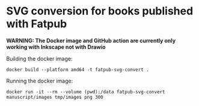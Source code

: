 # SVG conversion for books published with Fatpub

**WARNING: The Docker image and GitHub action are currently only working with Inkscape not with Drawio**

Building the docker image:

```fish
docker build --platform amd64 -t fatpub-svg-convert .
```

Running the docker image:

```fish
docker run -it --rm --volume (pwd):/data fatpub-svg-convert manuscript/images tmp/images png 300
```
